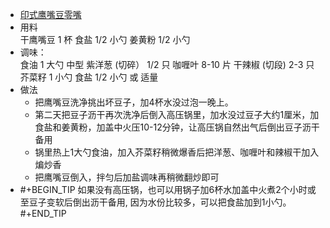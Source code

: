 - [印式鹰嘴豆零嘴](https://www.xiachufang.com/recipe/105829685/)
- 用料  
  干鹰嘴豆	1 杯
  食盐	1/2 小勺
  姜黄粉	1/2 小勺
- 调味：	
  食油	1 大勺
  中型 紫洋葱 (切碎）	1/2 只
  咖喱叶	8-10 片
  干辣椒 (切段)	2-3 只
  芥菜籽	1 小勺
  食盐	1/2 小勺 或 适量
- 做法
	- 把鹰嘴豆洗净挑出坏豆子，加4杯水没过泡一晚上。
	- 第二天把豆子沥干再次洗净后倒入高压锅里，加水没过豆子大约1厘米，加食盐和姜黄粉，加盖中火压10-12分钟，让高压锅自然出气后倒出豆子沥干备用
	- 锅里热上1大勺食油，加入芥菜籽稍微爆香后把洋葱、咖喱叶和辣椒干加入煸炒香
	- 把鹰嘴豆倒入，拌匀后加盐调味再稍微翻炒即可
- #+BEGIN_TIP
  如果没有高压锅，也可以用锅子加6杯水加盖中火煮2个小时或至豆子变软后倒出沥干备用, 因为水份比较多，可以把食盐加到1小勺。
  #+END_TIP